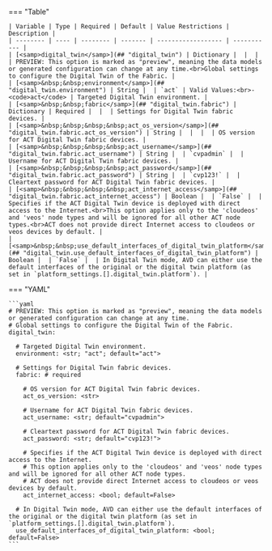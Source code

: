 <!--
  ~ Copyright (c) 2025 Arista Networks, Inc.
  ~ Use of this source code is governed by the Apache License 2.0
  ~ that can be found in the LICENSE file.
  -->
=== "Table"

    | Variable | Type | Required | Default | Value Restrictions | Description |
    | -------- | ---- | -------- | ------- | ------------------ | ----------- |
    | [<samp>digital_twin</samp>](## "digital_twin") | Dictionary |  |  |  | PREVIEW: This option is marked as "preview", meaning the data models or generated configuration can change at any time.<br>Global settings to configure the Digital Twin of the Fabric. |
    | [<samp>&nbsp;&nbsp;environment</samp>](## "digital_twin.environment") | String |  | `act` | Valid Values:<br>- <code>act</code> | Targeted Digital Twin environment. |
    | [<samp>&nbsp;&nbsp;fabric</samp>](## "digital_twin.fabric") | Dictionary | Required |  |  | Settings for Digital Twin fabric devices. |
    | [<samp>&nbsp;&nbsp;&nbsp;&nbsp;act_os_version</samp>](## "digital_twin.fabric.act_os_version") | String |  |  |  | OS version for ACT Digital Twin fabric devices. |
    | [<samp>&nbsp;&nbsp;&nbsp;&nbsp;act_username</samp>](## "digital_twin.fabric.act_username") | String |  | `cvpadmin` |  | Username for ACT Digital Twin fabric devices. |
    | [<samp>&nbsp;&nbsp;&nbsp;&nbsp;act_password</samp>](## "digital_twin.fabric.act_password") | String |  | `cvp123!` |  | Cleartext password for ACT Digital Twin fabric devices. |
    | [<samp>&nbsp;&nbsp;&nbsp;&nbsp;act_internet_access</samp>](## "digital_twin.fabric.act_internet_access") | Boolean |  | `False` |  | Specifies if the ACT Digital Twin device is deployed with direct access to the Internet.<br>This option applies only to the 'cloudeos' and 'veos' node types and will be ignored for all other ACT node types.<br>ACT does not provide direct Internet access to cloudeos or veos devices by default. |
    | [<samp>&nbsp;&nbsp;use_default_interfaces_of_digital_twin_platform</samp>](## "digital_twin.use_default_interfaces_of_digital_twin_platform") | Boolean |  | `False` |  | In Digital Twin mode, AVD can either use the default interfaces of the original or the digital twin platform (as set in `platform_settings.[].digital_twin.platform`). |

=== "YAML"

    ```yaml
    # PREVIEW: This option is marked as "preview", meaning the data models or generated configuration can change at any time.
    # Global settings to configure the Digital Twin of the Fabric.
    digital_twin:

      # Targeted Digital Twin environment.
      environment: <str; "act"; default="act">

      # Settings for Digital Twin fabric devices.
      fabric: # required

        # OS version for ACT Digital Twin fabric devices.
        act_os_version: <str>

        # Username for ACT Digital Twin fabric devices.
        act_username: <str; default="cvpadmin">

        # Cleartext password for ACT Digital Twin fabric devices.
        act_password: <str; default="cvp123!">

        # Specifies if the ACT Digital Twin device is deployed with direct access to the Internet.
        # This option applies only to the 'cloudeos' and 'veos' node types and will be ignored for all other ACT node types.
        # ACT does not provide direct Internet access to cloudeos or veos devices by default.
        act_internet_access: <bool; default=False>

      # In Digital Twin mode, AVD can either use the default interfaces of the original or the digital twin platform (as set in `platform_settings.[].digital_twin.platform`).
      use_default_interfaces_of_digital_twin_platform: <bool; default=False>
    ```

